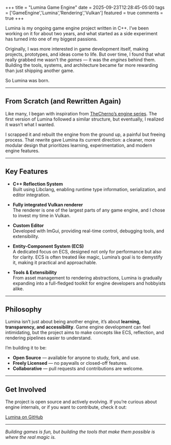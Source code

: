 +++
title = "Lumina Game Engine"
date = 2025-09-23T12:28:45-05:00
tags = ['GameEngine','Lumina','Rendering','Vulkan']
featured = true
comments = true
+++

Lumina is my ongoing game engine project written in C++. I’ve been working on it for about two years, and what started as a side experiment has turned into one of my biggest passions.

Originally, I was more interested in game development itself, making projects, prototypes, and ideas come to life. But over time, I found that what really grabbed me wasn’t the *games* — it was the *engines* behind them. Building the tools, systems, and architecture became far more rewarding than just shipping another game. 

So Lumina was born.  

---

## From Scratch (and Rewritten Again)

Like many, I began with inspiration from [TheCherno’s engine series](https://www.youtube.com/@TheCherno). The first version of Lumina followed a similar structure, but eventually, I realized it wasn’t what I wanted.  

I scrapped it and rebuilt the engine from the ground up, a painful but freeing process. That rewrite gave Lumina its current direction: a cleaner, more modular design that prioritizes learning, experimentation, and modern engine features.

---

## Key Features

- **C++ Reflection System**  
  Built using Libclang, enabling runtime type information, serialization, and editor integration.  

- **Fully integrated Vulkan renderer**  
  The renderer is one of the largest parts of any game engine, and I chose to invest my time in Vulkan.

- **Custom Editor**  
  Developed with ImGui, providing real-time control, debugging tools, and extensibility.  

- **Entity-Component System (ECS)**  
  A dedicated focus on ECS, designed not only for performance but also for clarity. ECS is often treated like magic, Lumina’s goal is to demystify it, making it practical and approachable.  

- **Tools & Extensibility**  
  From asset management to rendering abstractions, Lumina is gradually expanding into a full-fledged toolkit for engine developers and hobbyists alike.  

---

## Philosophy

Lumina isn’t just about being another engine, it’s about **learning, transparency, and accessibility**. Game engine development can feel intimidating, but the project aims to make concepts like ECS, reflection, and rendering pipelines easier to understand.  

I’m building it to be:  

- **Open Source** — available for anyone to study, fork, and use.  
- **Freely Licensed** — no paywalls or closed-off features.  
- **Collaborative** — pull requests and contributions are welcome.  

---

## Get Involved

The project is open source and actively evolving. If you’re curious about engine internals, or if you want to contribute, check it out:  

[Lumina on GitHub](https://github.com/MrDrElliot/LuminaEngine)

---

*Building games is fun, but building the tools that make them possible is where the real magic is.*
